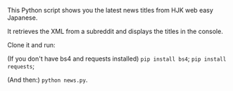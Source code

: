 This Python script shows you the latest news titles from HJK web easy Japanese.

It retrieves the XML from a subreddit and displays the titles in the console.

Clone it and run:

(If you don't have bs4 and requests installed)
`pip install bs4`;
`pip install requests`;

(And then:)
`python news.py`.
